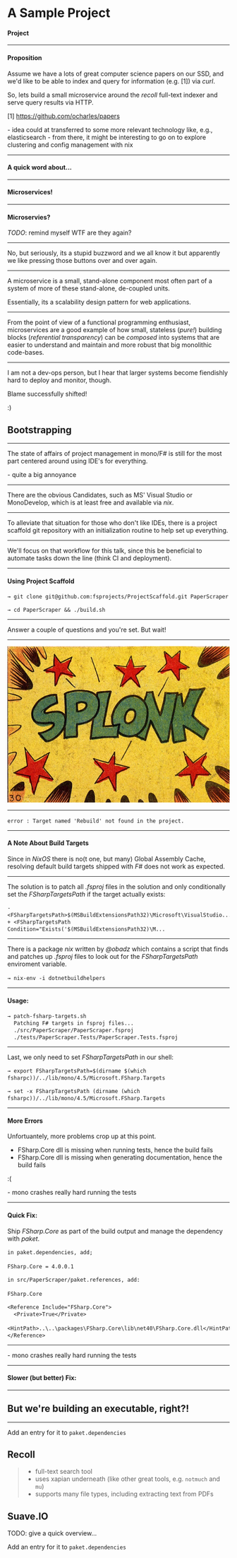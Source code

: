 # A Sample Project

#### Project

*****

#### Proposition

Assume we have a lots of great computer science papers on our SSD, and we'd like to be
able to index and query for information (e.g. [1]) via _curl_.

So, lets build a small microservice around the _recoll_ full-text indexer and
serve query results via HTTP.

[1] https://github.com/ocharles/papers

<div class="notes">
- idea could at transferred to some more relevant technology like, e.g., elasticsearch 
- from there, it might be interesting to go on to explore clustering and config management with nix
</div>

*****

#### A quick word about...

*****

#### Microservices!

*****

#### Microservies?

_TODO_: remind myself WTF are they again?

*****

No, but seriously, its a stupid buzzword and we all know it but apparently we
like pressing those buttons over and over again.

*****

A microservice is a small, stand-alone component most often part of a system of
more of these stand-alone, de-coupled units.

Essentially, its a scalability design pattern for web applications.

*****

From the point of view of a functional programming enthusiast, microservices are
a good example of how small, stateless (_pure!_) building blocks (_referential
transparency_) can be _composed_ into systems that are easier to understand and
maintain and more robust that big monolithic code-bases.

*****

I am not a dev-ops person, but I hear that larger systems become fiendishly hard
to deploy and monitor, though.

Blame successfully shifted!

:)

<div class="notes">
</div>

## Bootstrapping

*****

The state of affairs of project management in mono/F# is still for the most part
centered around using IDE's for everything.

<div class="notes">
- quite a big annoyance
</div>

*****

There are the obvious Candidates, such as MS' Visual Studio or MonoDevelop, which
is at least free and available via _nix_.

*****

To alleviate that situation for those who don't like IDEs, there is a project
scaffold git repository with an initialization routine to help set up
everything.

*****

We'll focus on that workflow for this talk, since this be beneficial to automate
tasks down the line (think CI and deployment).

*****

#### Using Project Scaffold

```{.fsharp}
→ git clone git@github.com:fsprojects/ProjectScaffold.git PaperScraper
```

```{.fsharp .fragment}
→ cd PaperScraper && ./build.sh
```

*****

Answer a couple of questions and you're set. But wait!

*****

![](img/splonk.jpg)

*****

```error : Target named 'Rebuild' not found in the project.```

*****

#### A Note About Build Targets

Since in _NixOS_ there is no(t one, but many) Global Assembly Cache, resolving
default build targets shipped with _F#_ does not work as expected.

*****

The solution is to patch all _.fsproj_ files in the solution and only
conditionally set the _FSharpTargetsPath_ if the target actually exists:

```
- <FSharpTargetsPath>$(MSBuildExtensionsPath32)\Microsoft\VisualStudio...
+ <FSharpTargetsPath Condition="Exists('$(MSBuildExtensionsPath32)\M...
```

*****

There is a package _nix_ written by _@obadz_ which contains a script that finds
and patches up _.fsproj_ files to look out for the _FSharpTargetsPath_
enviroment variable.

```→ nix-env -i dotnetbuildhelpers```

*****

#### Usage: 

```
→ patch-fsharp-targets.sh
  Patching F# targets in fsproj files...
  ./src/PaperScraper/PaperScraper.fsproj
  ./tests/PaperScraper.Tests/PaperScraper.Tests.fsproj
```

*****

Last, we only need to set _FSharpTargetsPath_ in our shell:

```{.shell}
→ export FSharpTargetsPath=$(dirname $(which fsharpc))/../lib/mono/4.5/Microsoft.FSharp.Targets
```

```{.shell .fragment}
→ set -x FSharpTargetsPath (dirname (which fsharpc))/../lib/mono/4.5/Microsoft.FSharp.Targets
```

*****

#### More Errors

Unfortuantely, more problems crop up at this point.

- FSharp.Core dll is missing when running tests, hence the build fails
- FSharp.Core dll is missing when generating documentation, hence the build fails

:(

<div class="notes">
- mono crashes really hard running the tests
</div>

*****

#### Quick Fix:

Ship _FSharp.Core_ as part of the build output and manage the dependency with _paket_.

```{.fragment}
in paket.dependencies, add;

FSharp.Core = 4.0.0.1
```
```{.fragment}
in src/PaperScraper/paket.references, add:

FSharp.Core
```

```{.fragment}
<Reference Include="FSharp.Core">
  <Private>True</Private>
  <HintPath>..\..\packages\FSharp.Core\lib\net40\FSharp.Core.dll</HintPath>
</Reference>
```

*****


<div class="notes">
- mono crashes really hard running the tests
</div>

*****

#### Slower (but better) Fix:



*****

## But we're building an executable, right?!

*****

Add an entry for it to `paket.dependencies` 

<div class="notes">
</div>

## Recoll

> - full-text search tool 
> - uses xapian underneath (like other great tools, e.g. `notmuch` and `mu`)
> - supports many file types, including extracting text from PDFs 

<div class="notes">
</div>

## Suave.IO

TODO: give a quick overview...

Add an entry for it to `paket.dependencies` 
